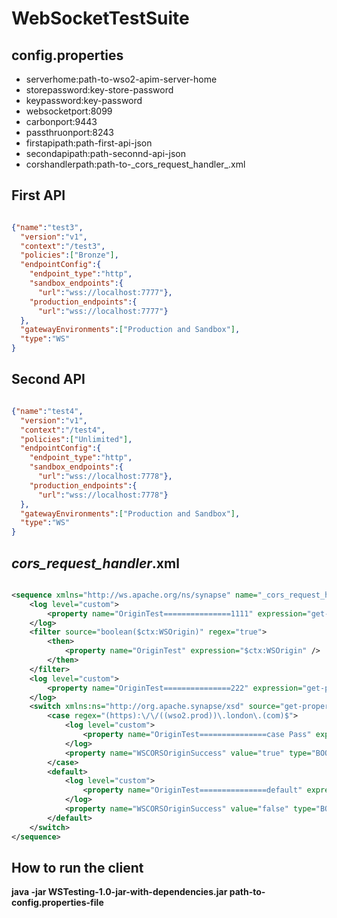 # WebSocketTestSuite
## config.properties <br />
 
<ul>
<li>serverhome:path-to-wso2-apim-server-home</li>
<li>storepassword:key-store-password</li>
<li>keypassword:key-password</li>
<li>websocketport:8099</li>
<li>carbonport:9443</li>
<li>passthruonport:8243</li>
<li>firstapipath:path-first-api-json</li>
<li>secondapipath:path-seconnd-api-json</li>
<li>corshandlerpath:path-to-_cors_request_handler_.xml</li>
</ul>

## First API <br />
```json

{"name":"test3",
  "version":"v1",
  "context":"/test3",
  "policies":["Bronze"],
  "endpointConfig":{
    "endpoint_type":"http",
    "sandbox_endpoints":{
      "url":"wss://localhost:7777"},
    "production_endpoints":{
      "url":"wss://localhost:7777"}
  },
  "gatewayEnvironments":["Production and Sandbox"],
  "type":"WS"
}

```

## Second API <br />
```json

{"name":"test4",
  "version":"v1",
  "context":"/test4",
  "policies":["Unlimited"],
  "endpointConfig":{
    "endpoint_type":"http",
    "sandbox_endpoints":{
      "url":"wss://localhost:7778"},
    "production_endpoints":{
      "url":"wss://localhost:7778"}
  },
  "gatewayEnvironments":["Production and Sandbox"],
  "type":"WS"
}

```

## _cors_request_handler_.xml <br />

```xml

<sequence xmlns="http://ws.apache.org/ns/synapse" name="_cors_request_handler_">
    <log level="custom">
        <property name="OriginTest===============1111" expression="get-property('WSOrigin')" />
    </log>
    <filter source="boolean($ctx:WSOrigin)" regex="true">
        <then>
            <property name="OriginTest" expression="$ctx:WSOrigin" />
        </then>
    </filter>
    <log level="custom">
        <property name="OriginTest===============222" expression="get-property('OriginTest')" />
    </log>
    <switch xmlns:ns="http://org.apache.synapse/xsd" source="get-property('OriginTest')">
        <case regex="(https):\/\/((wso2.prod))\.london\.(com)$">
            <log level="custom">
                <property name="OriginTest===============case Pass" expression="get-property('WSOrigin')" />
            </log>
            <property name="WSCORSOriginSuccess" value="true" type="BOOLEAN" />
        </case>
        <default>
            <log level="custom">
                <property name="OriginTest===============default" expression="get-property('WSOrigin')" />
            </log>
            <property name="WSCORSOriginSuccess" value="false" type="BOOLEAN" />
        </default>
    </switch>
</sequence>

```

## How to run the client <br />
**java -jar WSTesting-1.0-jar-with-dependencies.jar path-to-config.properties-file**
